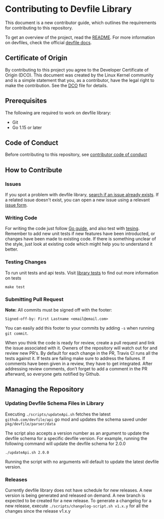 # Contributing to Devfile Library

This document is a new contributor guide, which outlines the requirements for contributing to this repository.

To get an overview of the project, read the [README](README.md). For more information on devfiles, check the official [devfile docs](https://devfile.io/docs/devfile/2.1.0/user-guide/).

## Certificate of Origin

By contributing to this project you agree to the Developer Certificate of
Origin (DCO). This document was created by the Linux Kernel community and is a
simple statement that you, as a contributor, have the legal right to make the
contribution. See the [DCO](./DCO) file for details.

## Prerequisites

The following are required to work on devfile library:

- Git
- Go 1.15 or later

## Code of Conduct
Before contributing to this repository, see [contributor code of conduct](https://github.com/devfile/api/blob/main/CODE_OF_CONDUCT.md#contributor-covenant-code-of-conduct)

## How to Contribute

### Issues

If you spot a problem with devfile library, [search if an issue already exists](https://github.com/devfile/api/issues). If a related issue doesn't exist, you can open a new issue using a relevant [issue form](https://github.com/devfile/api/issues/new/choose).

### Writing Code

For writing the code just follow [Go guide](https://go.dev/doc/effective_go), and also test with [tesing](https://pkg.go.dev/testing). Remember to add new unit tests if new features have been introducted, or changes have been made to existing code. If there is something unclear of the style, just look at existing code which might help you to understand it better.

### Testing Changes
To run unit tests and api tests. Visit [library tests](tests/README.md) to find out more information on tests
```
make test
```

### Submitting Pull Request

**Note:** All commits must be signed off with the footer:
```
Signed-off-by: First Lastname <email@email.com>
```

You can easily add this footer to your commits by adding `-s` when running `git commit`.

When you think the code is ready for review, create a pull request and link the issue associated with it. 
Owners of the repository will watch out for and review new PR‘s. 
By default for each change in the PR, Travis CI runs all the tests against it. If tests are failing make sure to address the failures. 
If comments have been given in a review, they have to get integrated. 
After addressing review comments, don’t forget to add a comment in the PR afterward, so everyone gets notified by Github.


## Managing the Repository

### Updating Devfile Schema Files in Library

Executing `./scripts/updateApi.sh` fetches the latest `github.com/devfile/api` go mod and updates the schema saved under `pkg/devfile/parser/data`

The script also accepts a version number as an argument to update the devfile schema for a specific devfile version.
For example, running the following command will update the devfile schema for 2.0.0
```
./updateApi.sh 2.0.0
```
Running the script with no arguments will default to update the latest devfile version.


### Releases

Currently devfile library does not have schedule for new releases. A new version is being generated and released on demand. 
A new branch is expected to be created for a new release.
To generate a changelog for a new release, execute `./scripts/changelog-script.sh v1.x.y` for all the changes since the release v1.x.y
